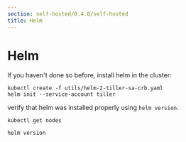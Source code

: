 ```yaml
---
section: self-hosted/0.4.0/self-hosted
title: Helm
---
```


<script context="module">
  export const prerender = true;
</script>

# Helm

If you haven't done so before, install helm in the cluster:

```
kubectl create -f utils/helm-2-tiller-sa-crb.yaml
helm init --service-account tiller
```

verify that helm was installed properly using `helm version`.

```
kubectl get nodes
```

```
helm version
```
